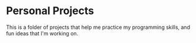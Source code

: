 Personal Projects
========

This is a folder of projects that help me practice my programming skills, and fun ideas that I'm working on.
